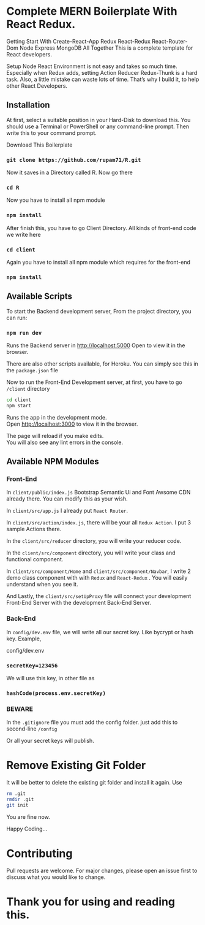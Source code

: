 # Complete MERN Boilerplate With React Redux.     
Getting Start With Create-React-App Redux React-Redux React-Router-Dom Node Express MongoDB All Together
This is a complete template for React developers.

Setup Node React Environment is not easy and takes so much time. Especially when Redux adds, setting Action Reducer Redux-Thunk is a hard task. Also, a little mistake can waste lots of time. That’s why I build it, to help other React Developers.  

## Installation

At first, select a suitable position in your Hard-Disk to download this. You should use a Terminal or PowerShell or any command-line prompt. Then write this to your command prompt.

Download This Boilerplate 
### `git clone https://github.com/rupam71/R.git`
Now it saves in a Directory called R. Now go there 
### `cd R`
Now you have to install all npm module 
### `npm install`
After finish this, you have to go Client Directory. All kinds of front-end code we write here 
### `cd client`
Again you have to install all npm module which requires for the front-end
### `npm install`


## Available Scripts

To start the Backend development server, From the project directory, you can run:
### `npm run dev`

Runs the Backend server in 
[http://localhost:5000](http://localhost:5000) Open to view it in the browser.

There are also other scripts available, for Heroku. You can simply see this in the `package.json` file

Now to run the Front-End Development server, at first, you have to go `/client` directory

```bash
cd client 
npm start
```
Runs the app in the development mode.\
Open [http://localhost:3000](http://localhost:3000) to view it in the browser.

The page will reload if you make edits.\
You will also see any lint errors in the console.




## Available NPM Modules

### Front-End

In `client/public/index.js` Bootstrap Semantic Ui and Font Awsome CDN already there. You can modify this as your wish.
 
In `client/src/app.js` I already put `React Router`.

In `client/src/action/index.js`, there will be your all `Redux Action`. I put 3 sample Actions there. 

In the `client/src/reducer` directory, you will write your reducer code. 

In the `client/src/component` directory, you will write your class and functional component.

In `client/src/component/Home` and `client/src/component/Navbar`, I write 2 demo class component with with `Redux` and `React-Redux` . You will easily understand when you see it. 

And Lastly, the `client/src/setUpProxy` file will connect your development Front-End Server with the development Back-End Server.

### Back-End

In `config/dev.env` file, we will write all our secret key. Like bycrypt or hash key. Example,

config/dev.env
### `secretKey=123456`
We will use this key, in other file as 
### `hashCode(process.env.secretKey)`

### BEWARE
In the `.gitignore` file you must add the config folder. just add this to second-line `/config`

Or all your secret keys will publish.

# Remove Existing Git Folder
It will be better to delete the existing git folder and install it again. Use
```bash
rm .git
rmdir .git
git init
```

You are fine now.

Happy Coding...


# Contributing
Pull requests are welcome. For major changes, please open an issue first to discuss what you would like to change.

# Thank you for using and reading this.


